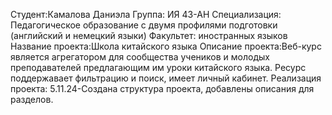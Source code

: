 Студент:Камалова Даниэла 
Группа: ИЯ 43-АН
Специализация: Педагогическое образование с двумя профилями подготовки (английский и немецкий языки)
Факультет: иностранных языков 
Название проекта:Школа китайского языка 
Описание проекта:Веб-курс является агрегатором для сообщества учеников и молодых преподавателей предлагающим им уроки китайского языка. Ресурс поддержавает фильтрацию и поиск, имеет личный кабинет.
Реализация проекта:
5.11.24-Создана структура проекта, добавлены описания для разделов. 